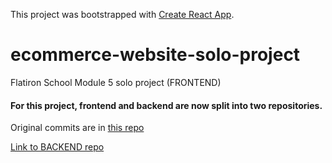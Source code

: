 This project was bootstrapped with [Create React App](https://github.com/facebook/create-react-app).

# ecommerce-website-solo-project

Flatiron School Module 5 solo project (FRONTEND)

#### For this project, frontend and backend are now split into two repositories.

Original commits are in [this repo](https://github.com/stomg7969/ecommerce-website-solo-project)

[Link to BACKEND repo](https://github.com/stomg7969/ecommerce-solo-project-backend)
